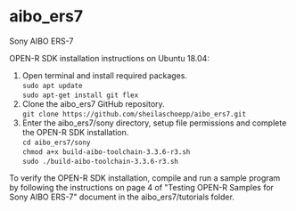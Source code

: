 # aibo_ers7
Sony AIBO ERS-7

OPEN-R SDK installation instructions on Ubuntu 18.04:
1. Open terminal and install required packages.\
`sudo apt update`\
`sudo apt-get install git flex`
2. Clone the aibo_ers7 GitHub repository.\
`git clone https://github.com/sheilaschoepp/aibo_ers7.git`
3. Enter the aibo_ers7/sony directory, setup file permissions and complete the OPEN-R SDK installation.\
`cd aibo_ers7/sony`\
`chmod a+x build-aibo-toolchain-3.3.6-r3.sh`\
`sudo ./build-aibo-toolchain-3.3.6-r3.sh`

To verify the OPEN-R SDK installation, compile and run a sample program by following the instructions on page 4 of "Testing OPEN-R Samples for Sony AIBO ERS-7" document in the aibo_ers7/tutorials folder.
